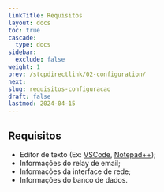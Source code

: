 ```yaml
---
linkTitle: Requisitos
layout: docs
toc: true
cascade:
  type: docs
sidebar:
  exclude: false
weight: 1
prev: /stcpdirectlink/02-configuration/
next: 
slug: requisitos-configuracao
draft: false
lastmod: 2024-04-15
---
```

## Requisitos

- Editor de texto (Ex: [VSCode](https://code.visualstudio.com/), [Notepad++](https://notepad-plus-plus.org/downloads/));
- Informações do relay de email;
- Informações da interface de rede;
- Informações do banco de dados.
